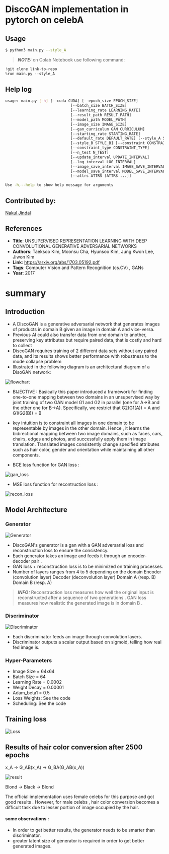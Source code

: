 # DiscoGAN implementation in pytorch on celebA

## Usage
```bash
$ python3 main.py --style_A
```
> **_NOTE:_** on Colab Notebook use following command:
```python
!git clone link-to-repo
%run main.py --style_A
```

## Help log
```bash
usage: main.py [-h] [--cuda CUDA] [--epoch_size EPOCH_SIZE]
                             [--batch_size BATCH_SIZE]
                             [--learning_rate LEARNING_RATE]
                             [--result_path RESULT_PATH]
                             [--model_path MODEL_PATH]
                             [--image_size IMAGE_SIZE]
                             [--gan_curriculum GAN_CURRICULUM]
                             [--starting_rate STARTING_RATE]
                             [--default_rate DEFAULT_RATE] [--style_A STYLE_A]
                             [--style_B STYLE_B] [--constraint CONSTRAINT]
                             [--constraint_type CONSTRAINT_TYPE]
                             [--n_test N_TEST]
                             [--update_interval UPDATE_INTERVAL]
                             [--log_interval LOG_INTERVAL]
                             [--image_save_interval IMAGE_SAVE_INTERVAL]
                             [--model_save_interval MODEL_SAVE_INTERVAL]
                             [--attrs ATTRS [ATTRS ...]]

Use -h,--help to show help message for arguments 
```

## Contributed by:
[Nakul Jindal](https://github.com/nakul-jindal)

## References

* **Title**: UNSUPERVISED REPRESENTATION LEARNING WITH DEEP CONVOLUTIONAL GENERATIVE ADVERSARIAL NETWORKS
* **Authors**: Taeksoo Kim, Moonsu Cha, Hyunsoo Kim, Jung Kwon Lee, Jiwon Kim
* **Link**: https://arxiv.org/abs/1703.05192.pdf
* **Tags**: Computer Vision and Pattern Recognition (cs.CV) , GANs
* **Year**: 2017

# summary

## Introduction

- A DiscoGAN is a generative adversarial network that generates images of products in domain B given an image in domain A and vice-versa. 
- Previous AI could also transfer data from one domain to another, preserving key attributes but require paired data, that is costly and hard to collect 
- DiscoGAN requires training of 2 different data sets without any paired data, and its results shows better performance with robustness to the mode collapse problem 
- Illustrated in the following diagram is an architectural diagram of a DisoGAN network:

![flowchart](assets/flowchart.png)

* BIJECTIVE : Basically this paper introduced a framework for finding one-to-one mapping between two domains in an unsupervised way by joint training of two GAN model G1 and G2 in parallel (one for A->B and the other one for B->A).  Specifically, we restrict that G2(G1(A)) = A and G1(G2(B)) = B 

* key intuition is to constraint all images in one domain to be representable by images in the other domain. Hence , it learns the bidirectional mapping between two image domains, such as faces, cars, chairs, edges and photos, and successfully apply them in
image translation. Translated images consistently change specified attributes such as hair color, gender and orientation while maintaining all other components.

* BCE loss function for GAN loss : 

![gan_loss](assets/gan_loss.jpg)

* MSE loss function for recontruction loss :

![recon_loss](assets/recon_loss.png)

## Model Architecture

### Generator 

![Generator](assets/Generator.jpg)

- DiscoGAN's generator is a gan with a GAN adversarial loss and reconstruction loss to ensure the consistency.
- Each generator takes an image and feeds it through an encoder-decoder pair .
- GAN loss + reconstruction loss is to be minimized on training processes.
 - Number of layers ranges from 4 to 5 depending on the domain Encoder (convolution layer) Decoder (deconvolution layer) Domain A (resp. B) Domain B (resp. A)

> **_INFO:_**  Reconstruction loss measures how well the original input is reconstructed after a sequence of two generations . GAN loss measures how realistic the generated image is in domain B . 

### Discriminator

![Discriminator](assets/Discriminator.png)

- Each discriminator feeds an image through convolution layers.
- Discriminator outputs a scalar output based on sigmoid, telling how real fed image is.


### Hyper-Parameters

- Image Size = 64x64
- Batch Size = 64
- Learning Rate = 0.0002
- Weight Decay = 0.00001
- Adam_beta1 = 0.5
- Loss Weights: See the code
- Scheduling: See the code

## Training loss

![Loss](assets/loss.png)

## Results of hair color conversion after 2500 epochs

x_A -> G_AB(x_A) -> G_BA(G_AB(x_A))   

![result](assets/celeba.png)

Blond -> Black -> Blond

The official implementation uses female celebs for this purpose and got good results . However, for male celebs , hair color conversion becomes a difficult task due to lesser portion of image occupied by the hair.

#### some observations :
* In order to get better results, the generator needs to be smarter than discriminator. 
* greater latent size of generator is required in order to get better generated images.

